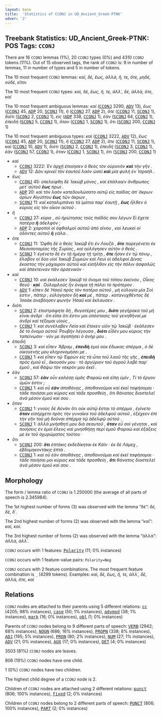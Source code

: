 ```yaml
---
layout: base
title:  'Statistics of CCONJ in UD_Ancient_Greek-PTNK'
udver: '2'
---
```


## Treebank Statistics: UD_Ancient_Greek-PTNK: POS Tags: `CCONJ`

There are 16 `CCONJ` lemmas (1%), 20 `CCONJ` types (0%) and 4310 `CCONJ` tokens (11%).
Out of 15 observed tags, the rank of `CCONJ` is: 9 in number of lemmas, 11 in number of types and 5 in number of tokens.

The 10 most frequent `CCONJ` lemmas: <em>καί, δέ, ἕως, ἀλλά, ἤ, τε, ὅτε, μηδέ, οὐδέ, εἴτοι</em>

The 10 most frequent `CCONJ` types:  <em>καὶ, δὲ, ἕως, ἢ, τε, ἀλλ᾿, δέ, ἀλλὰ, ὅτε, καί</em>

The 10 most frequent ambiguous lemmas: <em>καί</em> (<tt><a href="grc_ptnk-pos-CCONJ.html">CCONJ</a></tt> 3290, <tt><a href="grc_ptnk-pos-ADV.html">ADV</a></tt> 13), <em>ἕως</em> (<tt><a href="grc_ptnk-pos-CCONJ.html">CCONJ</a></tt> 45, <tt><a href="grc_ptnk-pos-ADP.html">ADP</a></tt> 20, <tt><a href="grc_ptnk-pos-SCONJ.html">SCONJ</a></tt> 11), <em>ἤ</em> (<tt><a href="grc_ptnk-pos-CCONJ.html">CCONJ</a></tt> 27, <tt><a href="grc_ptnk-pos-ADP.html">ADP</a></tt> 2), <em>ὅτε</em> (<tt><a href="grc_ptnk-pos-CCONJ.html">CCONJ</a></tt> 11, <tt><a href="grc_ptnk-pos-SCONJ.html">SCONJ</a></tt> 1), <em>διότι</em> (<tt><a href="grc_ptnk-pos-SCONJ.html">SCONJ</a></tt> 2, <tt><a href="grc_ptnk-pos-CCONJ.html">CCONJ</a></tt> 1), <em>εἰς</em> (<tt><a href="grc_ptnk-pos-ADP.html">ADP</a></tt> 338, <tt><a href="grc_ptnk-pos-CCONJ.html">CCONJ</a></tt> 1), <em>ἐάν</em> (<tt><a href="grc_ptnk-pos-SCONJ.html">SCONJ</a></tt> 64, <tt><a href="grc_ptnk-pos-CCONJ.html">CCONJ</a></tt> 1), <em>ἐπειδή</em> (<tt><a href="grc_ptnk-pos-SCONJ.html">SCONJ</a></tt> 5, <tt><a href="grc_ptnk-pos-CCONJ.html">CCONJ</a></tt> 1), <em>ὅταν</em> (<tt><a href="grc_ptnk-pos-CCONJ.html">CCONJ</a></tt> 1, <tt><a href="grc_ptnk-pos-SCONJ.html">SCONJ</a></tt> 1), <em>ὅτι</em> (<tt><a href="grc_ptnk-pos-SCONJ.html">SCONJ</a></tt> 200, <tt><a href="grc_ptnk-pos-CCONJ.html">CCONJ</a></tt> 1)

The 10 most frequent ambiguous types:  <em>καὶ</em> (<tt><a href="grc_ptnk-pos-CCONJ.html">CCONJ</a></tt> 3222, <tt><a href="grc_ptnk-pos-ADV.html">ADV</a></tt> 12), <em>ἕως</em> (<tt><a href="grc_ptnk-pos-CCONJ.html">CCONJ</a></tt> 45, <tt><a href="grc_ptnk-pos-ADP.html">ADP</a></tt> 20, <tt><a href="grc_ptnk-pos-SCONJ.html">SCONJ</a></tt> 11), <em>ἢ</em> (<tt><a href="grc_ptnk-pos-CCONJ.html">CCONJ</a></tt> 27, <tt><a href="grc_ptnk-pos-ADP.html">ADP</a></tt> 2), <em>ὅτε</em> (<tt><a href="grc_ptnk-pos-CCONJ.html">CCONJ</a></tt> 11, <tt><a href="grc_ptnk-pos-SCONJ.html">SCONJ</a></tt> 1), <em>καί</em> (<tt><a href="grc_ptnk-pos-CCONJ.html">CCONJ</a></tt> 10, <tt><a href="grc_ptnk-pos-ADV.html">ADV</a></tt> 1), <em>διότι</em> (<tt><a href="grc_ptnk-pos-SCONJ.html">SCONJ</a></tt> 2, <tt><a href="grc_ptnk-pos-CCONJ.html">CCONJ</a></tt> 1), <em>ἐπειδὴ</em> (<tt><a href="grc_ptnk-pos-SCONJ.html">SCONJ</a></tt> 3, <tt><a href="grc_ptnk-pos-CCONJ.html">CCONJ</a></tt> 1), <em>ἐὰν</em> (<tt><a href="grc_ptnk-pos-SCONJ.html">SCONJ</a></tt> 57, <tt><a href="grc_ptnk-pos-CCONJ.html">CCONJ</a></tt> 1), <em>ὅταν</em> (<tt><a href="grc_ptnk-pos-CCONJ.html">CCONJ</a></tt> 1, <tt><a href="grc_ptnk-pos-SCONJ.html">SCONJ</a></tt> 1), <em>ὅτι</em> (<tt><a href="grc_ptnk-pos-SCONJ.html">SCONJ</a></tt> 200, <tt><a href="grc_ptnk-pos-CCONJ.html">CCONJ</a></tt> 1)


* <em>καὶ</em>
  * <tt><a href="grc_ptnk-pos-CCONJ.html">CCONJ</a></tt> 3222: <em>Ἐν ἀρχῇ ἐποίησεν ὁ θεὸς τὸν οὐρανὸν <b>καὶ</b> τὴν γῆν .</em>
  * <tt><a href="grc_ptnk-pos-ADV.html">ADV</a></tt> 12: <em>Δὰν κρινεῖ τὸν ἑαυτοῦ λαὸν ὡσεὶ <b>καὶ</b> μία φυλὴ ἐν Ἰσραήλ .</em>
* <em>ἕως</em>
  * <tt><a href="grc_ptnk-pos-CCONJ.html">CCONJ</a></tt> 45: <em>ὑπελείφθη δὲ Ἰακὼβ μόνος , καὶ ἐπάλαιεν ἄνθρωπος μετ᾿ αὐτοῦ <b>ἕως</b> πρωί .</em>
  * <tt><a href="grc_ptnk-pos-ADP.html">ADP</a></tt> 20: <em>καὶ τὸν λαὸν κατεδουλώσατο αὐτῷ εἰς παῖδας ἀπ᾿ ἄκρων ὁρίων Αἰγύπτου <b>ἕως</b> τῶν ἄκρων ,</em>
  * <tt><a href="grc_ptnk-pos-SCONJ.html">SCONJ</a></tt> 11: <em>καὶ καταλιμπάνει τὰ ἱμάτια παρ᾿ ἑαυτῇ , <b>ἕως</b> ἦλθεν ὁ κύριος εἰς τὸν οἶκον αὐτοῦ .</em>
* <em>ἢ</em>
  * <tt><a href="grc_ptnk-pos-CCONJ.html">CCONJ</a></tt> 27: <em>κύριε , σὺ ἠρώτησας τοὺς παῖδάς σου λέγων Εἰ ἔχετε πατέρα <b>ἢ</b> ἀδελφόν ;</em>
  * <tt><a href="grc_ptnk-pos-ADP.html">ADP</a></tt> 2: <em>χαροποὶ οἱ ὀφθαλμοὶ αὐτοῦ ἀπὸ οἴνου , καὶ λευκοὶ οἱ ὀδόντες αὐτοῦ <b>ἢ</b> γάλα .</em>
* <em>ὅτε</em>
  * <tt><a href="grc_ptnk-pos-CCONJ.html">CCONJ</a></tt> 11: <em>Ὤφθη δὲ ὁ θεὸς Ἰακὼβ ἔτι ἐν Λουζά , <b>ὅτε</b> παρεγένετο ἐκ Μεσοποταμίας τῆς Συρίας , καὶ ηὐλόγησεν αὐτὸν ὁ θεός .</em>
  * <tt><a href="grc_ptnk-pos-SCONJ.html">SCONJ</a></tt> 1: <em>ἐγένετο δὲ ἐν τῇ ἡμέρᾳ τῇ τρίτῃ , <b>ὅτε</b> ἦσαν ἐν τῷ πόνῳ , ἔλαβον οἱ δύο υἱοὶ Ἰακὼβ Συμεὼν καὶ Λευὶ οἱ ἀδελφοὶ Δίνας ἕκαστος τὴν μάχαιραν αὐτοῦ καὶ εἰσῆλθον εἰς τὴν πόλιν ἀσφαλῶς καὶ ἀπέκτειναν πᾶν ἀρσενικόν ·</em>
* <em>καί</em>
  * <tt><a href="grc_ptnk-pos-CCONJ.html">CCONJ</a></tt> 10: <em>καὶ ἐκάλεσεν Ἰακὼβ τὸ ὄνομα τοῦ τόπου ἐκείνου , Οἶκος θεοῦ · <b>καί</b> . Οὐλαμλούς ἦν ὄνομα τῇ πόλει τὸ πρότερον .</em>
  * <tt><a href="grc_ptnk-pos-ADV.html">ADV</a></tt> 1: <em>εἶπεν δὲ Ἡσαῦ πρὸς τὸν πατέρα αὐτοῦ , μὴ εὐλογία μία Σοὶ ἐστιν , πάτερ ; εὐλόγησον δὴ <b>καί</b> μέ , πάτερ . κατανυχθέντος δὲ Ἰσαὰκ ἀνεβόησεν φωνὴν Ἡσαῦ καὶ ἔκλαυσεν .</em>
* <em>διότι</em>
  * <tt><a href="grc_ptnk-pos-SCONJ.html">SCONJ</a></tt> 2: <em>ἐπιστράφητε δή , θυγατέρες μου , <b>διότι</b> γεγήρακα τοῦ μὴ εἶναι ἀνδρί · ὅτι εἶπα ὅτι ἔστιν μοι ὑπόστασις τοῦ γενηθῆναί με ἀνδρὶ καὶ τέξομαι υἱούς ,</em>
  * <tt><a href="grc_ptnk-pos-CCONJ.html">CCONJ</a></tt> 1: <em>καὶ συνέλαβεν Λεία καὶ ἔτεκεν υἱὸν τῷ Ἰακώβ · ἐκάλεσεν δὲ τὸ ὄνομα αὐτοῦ Ῥουβὴν λέγουσα , <b>διότι</b> εἶδέν μου κύριος τὴν ταπείνωσιν · νῦν με ἀγαπήσει ὁ ἀνήρ μου .</em>
* <em>ἐπειδὴ</em>
  * <tt><a href="grc_ptnk-pos-SCONJ.html">SCONJ</a></tt> 3: <em>καὶ εἶπεν Ἅβραμ , <b>ἐπειδὴ</b> ἐμοὶ οὐκ ἔδωκας σπέρμα , ὁ δὲ οἰκογενής μου κληρονομήσει με .</em>
  * <tt><a href="grc_ptnk-pos-CCONJ.html">CCONJ</a></tt> 1: <em>καὶ εἶπεν τῷ Ἐφρὼν εἰς τὰ ὦτα τοῦ λαοῦ τῆς γῆς , <b>ἐπειδὴ</b> πρὸς ἐμοῦ εἶ , ἄκουσόν μου · τὸ ἀργύριον τοῦ ἀγροῦ λαβὲ παρ᾿ ἐμοῦ , καὶ θάψω τὸν νεκρόν μου ἐκεῖ .</em>
* <em>ἐὰν</em>
  * <tt><a href="grc_ptnk-pos-SCONJ.html">SCONJ</a></tt> 57: <em><b>ἐὰν</b> οὖν καλέσῃ ὑμᾶς Φαραὼ καὶ εἴπῃ ὑμῖν , Τί τὸ ἔργον ὑμῶν ἐστιν ;</em>
  * <tt><a href="grc_ptnk-pos-CCONJ.html">CCONJ</a></tt> 1: <em>καὶ οὗ <b>ἐὰν</b> ἀποθάνῃς , ἀποθανοῦμαι καί ἐκεῖ ταφήσομαι · τάδε ποιήσαι μοι κύριος καὶ τάδε προσθείη , ὅτι θάνατος διαστελεῖ ἀνὰ μέσον ἐμοῦ καὶ σου .</em>
* <em>ὅταν</em>
  * <tt><a href="grc_ptnk-pos-CCONJ.html">CCONJ</a></tt> 1: <em>γνοὺς δὲ Αὐνὰν ὅτι οὐκ αὐτῷ ἔσται τὸ σπέρμα , ἐγίνετο <b>ὅταν</b> εἰσήρχετο πρὸς τὴν γυναῖκα τοῦ ἀδελφοῦ αὐτοῦ , ἐξέχεεν ἐπὶ τὴν γῆν τοῦ μὴ δοῦναι σπέρμα τῷ ἀδελφῷ αὐτοῦ .</em>
  * <tt><a href="grc_ptnk-pos-SCONJ.html">SCONJ</a></tt> 1: <em>ἀλλὰ μνήσθητί μου διὰ σεαυτοῦ , <b>ὅταν</b> εὖ σοί γένηται , καὶ ποιήσεις ἐν ἐμοὶ ἔλεος καὶ μνησθήσῃ περὶ ἐμοῦ Φαραὼ καὶ ἐξάξεις με ἐκ τοῦ ὀχυρώματος τούτου ·</em>
* <em>ὅτι</em>
  * <tt><a href="grc_ptnk-pos-SCONJ.html">SCONJ</a></tt> 200: <em><b>ὅτι</b> ἑπτάκις ἐκδεδίκηται ἐκ Κάϊν · ἐκ δὲ Λάμεχ , ἑβδομηκοντάκις ἑπτά .</em>
  * <tt><a href="grc_ptnk-pos-CCONJ.html">CCONJ</a></tt> 1: <em>καὶ οὗ ἐὰν ἀποθάνῃς , ἀποθανοῦμαι καί ἐκεῖ ταφήσομαι · τάδε ποιήσαι μοι κύριος καὶ τάδε προσθείη , <b>ὅτι</b> θάνατος διαστελεῖ ἀνὰ μέσον ἐμοῦ καὶ σου .</em>

## Morphology

The form / lemma ratio of `CCONJ` is 1.250000 (the average of all parts of speech is 2.345984).

The 1st highest number of forms (3) was observed with the lemma “δέ”: <em>δέ, δὲ, δ᾿</em>.

The 2nd highest number of forms (2) was observed with the lemma “καί”: <em>καί, καὶ</em>.

The 3rd highest number of forms (2) was observed with the lemma “ἀλλά”: <em>ἀλλὰ, ἀλλ᾿</em>.

`CCONJ` occurs with 1 features: <tt><a href="grc_ptnk-feat-Polarity.html">Polarity</a></tt> (11; 0% instances)

`CCONJ` occurs with 1 feature-value pairs: `Polarity=Neg`

`CCONJ` occurs with 2 feature combinations.
The most frequent feature combination is `_` (4299 tokens).
Examples: <em>καὶ, δὲ, ἕως, ἢ, τε, ἀλλ᾿, δέ, ἀλλὰ, ὅτε, καί</em>


## Relations

`CCONJ` nodes are attached to their parents using 5 different relations: <tt><a href="grc_ptnk-dep-cc.html">cc</a></tt> (4205; 98% instances), <tt><a href="grc_ptnk-dep-case.html">case</a></tt> (50; 1% instances), <tt><a href="grc_ptnk-dep-advmod.html">advmod</a></tt> (38; 1% instances), <tt><a href="grc_ptnk-dep-mark.html">mark</a></tt> (16; 0% instances), <tt><a href="grc_ptnk-dep-obl.html">obl</a></tt> (1; 0% instances)

Parents of `CCONJ` nodes belong to 9 different parts of speech: <tt><a href="grc_ptnk-pos-VERB.html">VERB</a></tt> (2942; 68% instances), <tt><a href="grc_ptnk-pos-NOUN.html">NOUN</a></tt> (686; 16% instances), <tt><a href="grc_ptnk-pos-PROPN.html">PROPN</a></tt> (338; 8% instances), <tt><a href="grc_ptnk-pos-ADJ.html">ADJ</a></tt> (195; 5% instances), <tt><a href="grc_ptnk-pos-PRON.html">PRON</a></tt> (80; 2% instances), <tt><a href="grc_ptnk-pos-NUM.html">NUM</a></tt> (27; 1% instances), <tt><a href="grc_ptnk-pos-ADV.html">ADV</a></tt> (21; 0% instances), <tt><a href="grc_ptnk-pos-AUX.html">AUX</a></tt> (17; 0% instances), <tt><a href="grc_ptnk-pos-DET.html">DET</a></tt> (4; 0% instances)

3503 (81%) `CCONJ` nodes are leaves.

806 (19%) `CCONJ` nodes have one child.

1 (0%) `CCONJ` nodes have two children.

The highest child degree of a `CCONJ` node is 2.

Children of `CCONJ` nodes are attached using 2 different relations: <tt><a href="grc_ptnk-dep-punct.html">punct</a></tt> (806; 100% instances), <tt><a href="grc_ptnk-dep-fixed.html">fixed</a></tt> (2; 0% instances)

Children of `CCONJ` nodes belong to 2 different parts of speech: <tt><a href="grc_ptnk-pos-PUNCT.html">PUNCT</a></tt> (806; 100% instances), <tt><a href="grc_ptnk-pos-PART.html">PART</a></tt> (2; 0% instances)


